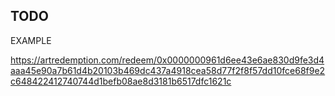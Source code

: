  
 ## TODO 

EXAMPLE 

https://artredemption.com/redeem/0x0000000961d6ee43e6ae830d9fe3d4aaa45e90a7b61d4b20103b469dc437a4918cea58d77f2f8f57dd10fce68f9e2c648422412740744d1befb08ae8d3181b6517dfc1621c



